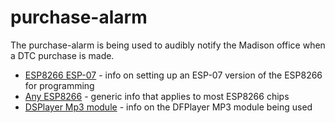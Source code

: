 # purchase-alarm

The purchase-alarm is being used to audibly notify the Madison office when a DTC purchase is made.

* [ESP8266 ESP-07] - info on setting up an ESP-07 version of the ESP8266 for programming
* [Any ESP8266] - generic info that applies to most ESP8266 chips
* [DSPlayer Mp3 module] - info on the DFPlayer MP3 module being used

[ESP8266 ESP-07]: <http://ediy.com.my/blog/item/133-upload-sketch-to-the-esp8266-esp-07-esp-12-using-arduino-ide>
[Any ESP8266]: <https://github.com/esp8266/Arduino/issues/1219>
[DSPlayer Mp3 module]: <https://www.dfrobot.com/wiki/index.php/DFPlayer_Mini_SKU:DFR0299>
